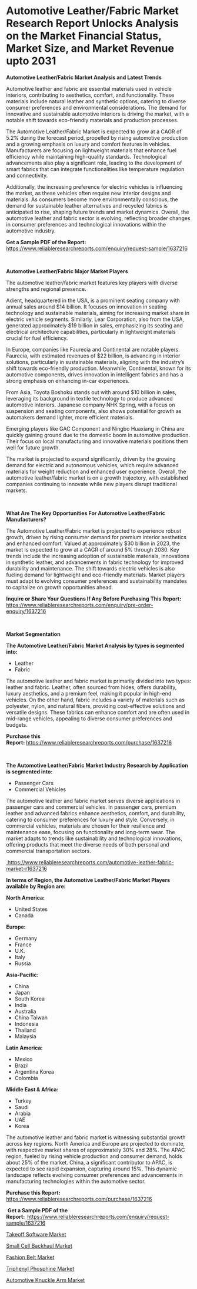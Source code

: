 <p><h1>Automotive Leather/Fabric Market Research Report Unlocks Analysis on the Market Financial Status, Market Size, and Market Revenue upto 2031</h1></p><p><strong>Automotive Leather/Fabric Market Analysis and Latest Trends</strong></p>
<p><p>Automotive leather and fabric are essential materials used in vehicle interiors, contributing to aesthetics, comfort, and functionality. These materials include natural leather and synthetic options, catering to diverse consumer preferences and environmental considerations. The demand for innovative and sustainable automotive interiors is driving the market, with a notable shift towards eco-friendly materials and production processes.</p><p>The Automotive Leather/Fabric Market is expected to grow at a CAGR of 5.2% during the forecast period, propelled by rising automotive production and a growing emphasis on luxury and comfort features in vehicles. Manufacturers are focusing on lightweight materials that enhance fuel efficiency while maintaining high-quality standards. Technological advancements also play a significant role, leading to the development of smart fabrics that can integrate functionalities like temperature regulation and connectivity.</p><p>Additionally, the increasing preference for electric vehicles is influencing the market, as these vehicles often require new interior designs and materials. As consumers become more environmentally conscious, the demand for sustainable leather alternatives and recycled fabrics is anticipated to rise, shaping future trends and market dynamics. Overall, the automotive leather and fabric sector is evolving, reflecting broader changes in consumer preferences and technological innovations within the automotive industry.</p></p>
<p><strong>Get a Sample PDF of the Report:&nbsp;</strong> <a href="https://www.reliableresearchreports.com/enquiry/request-sample/1637216">https://www.reliableresearchreports.com/enquiry/request-sample/1637216</a></p>
<p>&nbsp;</p>
<p><strong>Automotive Leather/Fabric Major Market Players</strong></p>
<p><p>The automotive leather/fabric market features key players with diverse strengths and regional presence. </p><p>Adient, headquartered in the USA, is a prominent seating company with annual sales around $14 billion. It focuses on innovation in seating technology and sustainable materials, aiming for increasing market share in electric vehicle segments. Similarly, Lear Corporation, also from the USA, generated approximately $19 billion in sales, emphasizing its seating and electrical architecture capabilities, particularly in lightweight materials crucial for fuel efficiency.</p><p>In Europe, companies like Faurecia and Continental are notable players. Faurecia, with estimated revenues of $22 billion, is advancing in interior solutions, particularly in sustainable materials, aligning with the industry’s shift towards eco-friendly production. Meanwhile, Continental, known for its automotive components, drives innovation in intelligent fabrics and has a strong emphasis on enhancing in-car experiences.</p><p>From Asia, Toyota Boshoku stands out with around $10 billion in sales, leveraging its background in textile technology to produce advanced automotive interiors. Japanese company NHK Spring, with a focus on suspension and seating components, also shows potential for growth as automakers demand lighter, more efficient materials.</p><p>Emerging players like GAC Component and Ningbo Huaxiang in China are quickly gaining ground due to the domestic boom in automotive production. Their focus on local manufacturing and innovative materials positions them well for future growth.</p><p>The market is projected to expand significantly, driven by the growing demand for electric and autonomous vehicles, which require advanced materials for weight reduction and enhanced user experience. Overall, the automotive leather/fabric market is on a growth trajectory, with established companies continuing to innovate while new players disrupt traditional markets.</p></p>
<p>&nbsp;</p>
<p><strong>What Are The Key Opportunities For Automotive Leather/Fabric Manufacturers?</strong></p>
<p><p>The Automotive Leather/Fabric market is projected to experience robust growth, driven by rising consumer demand for premium interior aesthetics and enhanced comfort. Valued at approximately $30 billion in 2023, the market is expected to grow at a CAGR of around 5% through 2030. Key trends include the increasing adoption of sustainable materials, innovations in synthetic leather, and advancements in fabric technology for improved durability and maintenance. The shift towards electric vehicles is also fueling demand for lightweight and eco-friendly materials. Market players must adapt to evolving consumer preferences and sustainability mandates to capitalize on growth opportunities ahead.</p></p>
<p><strong>Inquire or Share Your Questions If Any Before Purchasing This Report:</strong> <a href="https://www.reliableresearchreports.com/enquiry/pre-order-enquiry/1637216">https://www.reliableresearchreports.com/enquiry/pre-order-enquiry/1637216</a></p>
<p>&nbsp;</p>
<p><strong>Market Segmentation</strong></p>
<p><strong>The Automotive Leather/Fabric Market Analysis by types is segmented into:</strong></p>
<p><ul><li>Leather</li><li>Fabric</li></ul></p>
<p><p>The automotive leather and fabric market is primarily divided into two types: leather and fabric. Leather, often sourced from hides, offers durability, luxury aesthetics, and a premium feel, making it popular in high-end vehicles. On the other hand, fabric includes a variety of materials such as polyester, nylon, and natural fibers, providing cost-effective solutions and versatile designs. These fabrics can enhance comfort and are often used in mid-range vehicles, appealing to diverse consumer preferences and budgets.</p></p>
<p><strong>Purchase this Report:&nbsp;</strong><a href="https://www.reliableresearchreports.com/purchase/1637216">https://www.reliableresearchreports.com/purchase/1637216</a></p>
<p>&nbsp;</p>
<p><strong>The Automotive Leather/Fabric Market Industry Research by Application is segmented into:</strong></p>
<p><ul><li>Passenger Cars</li><li>Commercial Vehicles</li></ul></p>
<p><p>The automotive leather and fabric market serves diverse applications in passenger cars and commercial vehicles. In passenger cars, premium leather and advanced fabrics enhance aesthetics, comfort, and durability, catering to consumer preferences for luxury and style. Conversely, in commercial vehicles, materials are chosen for their resilience and maintenance ease, focusing on functionality and long-term wear. The market adapts to trends like sustainability and technological innovations, offering products that meet the diverse needs of both personal and commercial transportation sectors.</p></p>
<p><a href="https://www.reliableresearchreports.com/automotive-leather-fabric-market-r1637216">&nbsp;https://www.reliableresearchreports.com/automotive-leather-fabric-market-r1637216</a></p>
<p><strong>In terms of Region, the Automotive Leather/Fabric Market Players available by Region are:</strong></p>
<p>
    <p> <strong> North America: </strong>
        <ul>
            <li>United States</li>
            <li>Canada</li>
        </ul>
        </p> 
    <p> <strong> Europe: </strong>
        <ul>
            <li>Germany</li>
            <li>France</li>
            <li>U.K.</li>
            <li>Italy</li>
            <li>Russia</li>
        </ul>
        </p> 
    <p> <strong> Asia-Pacific: </strong>
        <ul>
            <li>China</li>
            <li>Japan</li>
            <li>South Korea</li>
            <li>India</li>
            <li>Australia</li>
            <li>China Taiwan</li>
            <li>Indonesia</li>
            <li>Thailand</li>
            <li>Malaysia</li>
        </ul>
        </p> 
    <p> <strong> Latin America: </strong>
        <ul>
            <li>Mexico</li>
            <li>Brazil</li>
            <li>Argentina Korea</li>
            <li>Colombia</li>
        </ul>
        </p> 
    <p> <strong> Middle East & Africa: </strong>
        <ul>
            <li>Turkey</li>
            <li>Saudi</li>
            <li>Arabia</li>
            <li>UAE</li>
            <li>Korea</li>
        </ul>
    </p>
    </p>
<p><p>The automotive leather and fabric market is witnessing substantial growth across key regions. North America and Europe are projected to dominate, with respective market shares of approximately 30% and 28%. The APAC region, fueled by rising vehicle production and consumer demand, holds about 25% of the market. China, a significant contributor to APAC, is expected to see rapid expansion, capturing around 15%. This dynamic landscape reflects evolving consumer preferences and advancements in manufacturing technologies within the automotive sector.</p></p>
<p><strong>Purchase this Report: </strong><a href="https://www.reliableresearchreports.com/purchase/1637216">https://www.reliableresearchreports.com/purchase/1637216</a></p>
<p>&nbsp;<strong>Get a Sample PDF of the Report:&nbsp;&nbsp;</strong><a href="https://www.reliableresearchreports.com/enquiry/request-sample/1637216">https://www.reliableresearchreports.com/enquiry/request-sample/1637216</a></p>
<p><strong></strong></p>
<p><p><a href="https://medium.com/@jrkwbqgj37/takeoff-software-market-analysis-report-global-insights-by-region-type-on-premise-cloud-based-77115e634d69">Takeoff Software Market</a></p><p><a href="https://www.linkedin.com/pulse/evaluating-global-small-cell-backhaul-market-trends-growth-nqqmc">Small Cell Backhaul Market</a></p><p><a href="https://issuu.com/reportprime-2/docs/fashion-belt-market-size-2030.pptx_0c35c1c7112826">Fashion Belt Market</a></p><p><a href="https://medium.com/@jrkwbqgj37/global-triphenyl-phosphine-industry-types-applications-market-players-regional-growth-analysis-777764be59e4?postPublishedType=repub">Triphenyl Phosphine Market</a></p><p><a href="https://github.com/elizabethdagraca/Market-Research-Report-List-5/blob/main/automotive-knuckle-arm-market.md">Automotive Knuckle Arm Market</a></p></p>